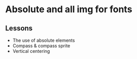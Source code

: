# Absolute and all img for fonts

## Lessons

- The use of absolute elements
- Compass & compass sprite
- Vertical centering

 